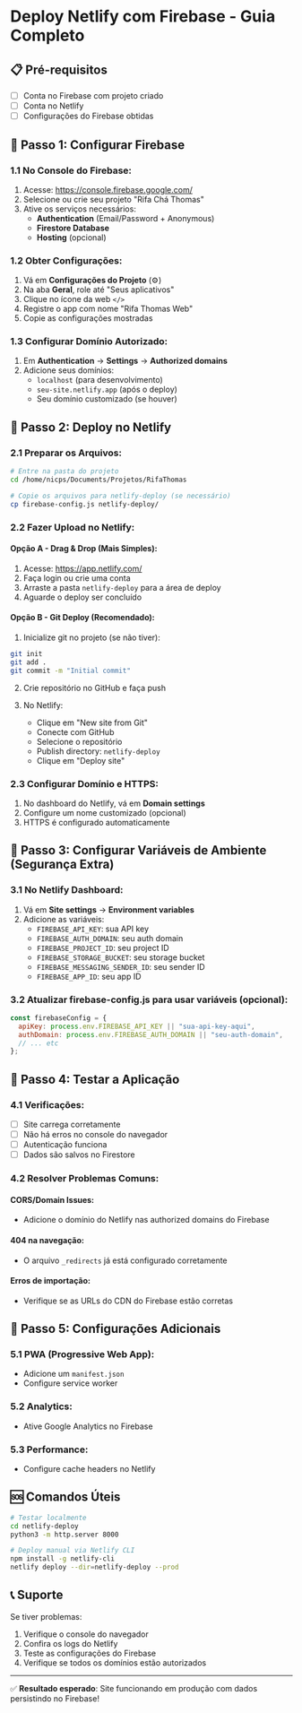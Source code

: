 # Deploy Netlify com Firebase - Guia Completo

## 📋 Pré-requisitos
- [ ] Conta no Firebase com projeto criado
- [ ] Conta no Netlify
- [ ] Configurações do Firebase obtidas

## 🔧 Passo 1: Configurar Firebase

### 1.1 No Console do Firebase:
1. Acesse: https://console.firebase.google.com/
2. Selecione ou crie seu projeto "Rifa Chá Thomas"
3. Ative os serviços necessários:
   - **Authentication** (Email/Password + Anonymous)
   - **Firestore Database**
   - **Hosting** (opcional)

### 1.2 Obter Configurações:
1. Vá em **Configurações do Projeto** (⚙️)
2. Na aba **Geral**, role até "Seus aplicativos"
3. Clique no ícone da web `</>`
4. Registre o app com nome "Rifa Thomas Web"
5. Copie as configurações mostradas

### 1.3 Configurar Domínio Autorizado:
1. Em **Authentication** → **Settings** → **Authorized domains**
2. Adicione seus domínios:
   - `localhost` (para desenvolvimento)
   - `seu-site.netlify.app` (após o deploy)
   - Seu domínio customizado (se houver)

## 🚀 Passo 2: Deploy no Netlify

### 2.1 Preparar os Arquivos:
```bash
# Entre na pasta do projeto
cd /home/nicps/Documents/Projetos/RifaThomas

# Copie os arquivos para netlify-deploy (se necessário)
cp firebase-config.js netlify-deploy/
```

### 2.2 Fazer Upload no Netlify:

#### Opção A - Drag & Drop (Mais Simples):
1. Acesse: https://app.netlify.com/
2. Faça login ou crie uma conta
3. Arraste a pasta `netlify-deploy` para a área de deploy
4. Aguarde o deploy ser concluído

#### Opção B - Git Deploy (Recomendado):
1. Inicialize git no projeto (se não tiver):
```bash
git init
git add .
git commit -m "Initial commit"
```

2. Crie repositório no GitHub e faça push

3. No Netlify:
   - Clique em "New site from Git"
   - Conecte com GitHub
   - Selecione o repositório
   - Publish directory: `netlify-deploy`
   - Clique em "Deploy site"

### 2.3 Configurar Domínio e HTTPS:
1. No dashboard do Netlify, vá em **Domain settings**
2. Configure um nome customizado (opcional)
3. HTTPS é configurado automaticamente

## 🔐 Passo 3: Configurar Variáveis de Ambiente (Segurança Extra)

### 3.1 No Netlify Dashboard:
1. Vá em **Site settings** → **Environment variables**
2. Adicione as variáveis:
   - `FIREBASE_API_KEY`: sua API key
   - `FIREBASE_AUTH_DOMAIN`: seu auth domain
   - `FIREBASE_PROJECT_ID`: seu project ID
   - `FIREBASE_STORAGE_BUCKET`: seu storage bucket
   - `FIREBASE_MESSAGING_SENDER_ID`: seu sender ID
   - `FIREBASE_APP_ID`: seu app ID

### 3.2 Atualizar firebase-config.js para usar variáveis (opcional):
```javascript
const firebaseConfig = {
  apiKey: process.env.FIREBASE_API_KEY || "sua-api-key-aqui",
  authDomain: process.env.FIREBASE_AUTH_DOMAIN || "seu-auth-domain",
  // ... etc
};
```

## 🔄 Passo 4: Testar a Aplicação

### 4.1 Verificações:
- [ ] Site carrega corretamente
- [ ] Não há erros no console do navegador
- [ ] Autenticação funciona
- [ ] Dados são salvos no Firestore

### 4.2 Resolver Problemas Comuns:

#### CORS/Domain Issues:
- Adicione o domínio do Netlify nas authorized domains do Firebase

#### 404 na navegação:
- O arquivo `_redirects` já está configurado corretamente

#### Erros de importação:
- Verifique se as URLs do CDN do Firebase estão corretas

## 📱 Passo 5: Configurações Adicionais

### 5.1 PWA (Progressive Web App):
- Adicione um `manifest.json`
- Configure service worker

### 5.2 Analytics:
- Ative Google Analytics no Firebase

### 5.3 Performance:
- Configure cache headers no Netlify

## 🆘 Comandos Úteis

```bash
# Testar localmente
cd netlify-deploy
python3 -m http.server 8000

# Deploy manual via Netlify CLI
npm install -g netlify-cli
netlify deploy --dir=netlify-deploy --prod
```

## 📞 Suporte

Se tiver problemas:
1. Verifique o console do navegador
2. Confira os logs do Netlify
3. Teste as configurações do Firebase
4. Verifique se todos os domínios estão autorizados

---

✅ **Resultado esperado**: Site funcionando em produção com dados persistindo no Firebase!
